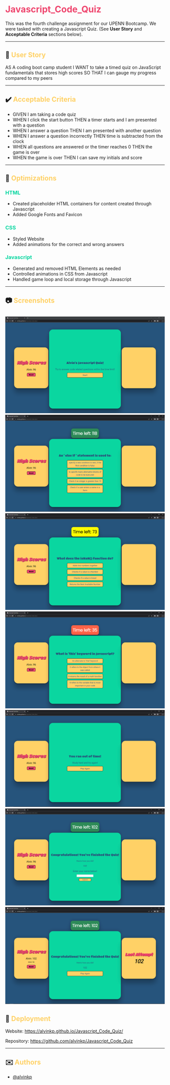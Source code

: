 # <span style="color:#EF476F">Javascript_Code_Quiz</span>

This was the fourth challenge assignment for our UPENN Bootcamp. We were tasked with creating a Javascript Quiz. (See **User Story** and **Acceptable Criteria** sections below).

---

## 📕 <span style="color:#FFD166">User Story</span> 

AS A coding boot camp student
I WANT to take a timed quiz on JavaScript fundamentals that stores high scores SO THAT I can gauge my progress compared to my peers

---

## ✔️ <span style="color:#FFD166">Acceptable Criteria</span> 

- GIVEN I am taking a code quiz
- WHEN I click the start button THEN a timer starts and I am presented with a question
- WHEN I answer a question THEN I am presented with another question
- WHEN I answer a question incorrectly THEN time is subtracted from the clock
- WHEN all questions are answered or the timer reaches 0 THEN the game is over
- WHEN the game is over THEN I can save my initials and score

---

## 🔧 <span style="color:#FFD166">Optimizations</span> 

### <span style="color:#06D6A0">HTML</span>
- Created placeholder HTML containers for content created through Javascript
- Added Google Fonts and Favicon

### <span style="color:#06D6A0">CSS</span>
- Styled Website
- Added animations for the correct and wrong answers

### <span style="color:#06D6A0">Javascript</span>
- Generated and removed HTML Elements as needed
- Controlled animations in CSS from Javascript
- Handled game loop and local storage through Javascript 

---

## 📷 <span style="color:#FFD166">Screenshots</span> 

![Completed Challenge03 Functionality Example 1](./assets/images/Challenge04_shot01.PNG)
![Completed Challenge03 Functionality Example 2](./assets/images/Challenge04_shot02.PNG)
![Completed Challenge03 Functionality Example 3](./assets/images/Challenge04_shot03.PNG)
![Completed Challenge03 Functionality Example 4](./assets/images/Challenge04_shot04.PNG)
![Completed Challenge03 Functionality Example 5](./assets/images/Challenge04_shot05.PNG)
![Completed Challenge03 Functionality Example 6](./assets/images/Challenge04_shot06.PNG)
![Completed Challenge03 Functionality Example 7](./assets/images/Challenge04_shot07.PNG)
---

## 🎯 <span style="color:#FFD166">Deployment</span>

Website: https://alvinkp.github.io/Javascript_Code_Quiz/

Repository: https://github.com/alvinkp/Javascript_Code_Quiz

---

## ✉️ <span style="color:#FFD166">Authors</span> 

- [@alvinkp](https://www.github.com/alvinkp)

